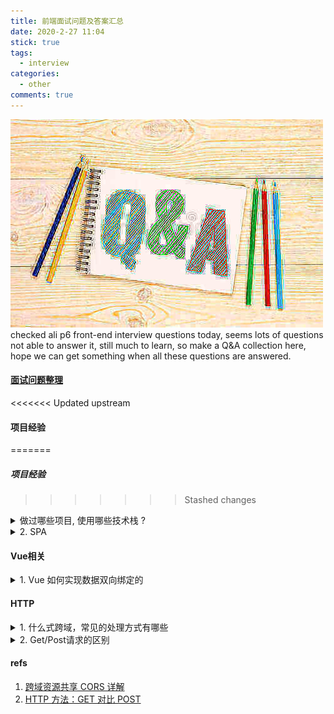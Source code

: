 ```yaml
---
title: 前端面试问题及答案汇总
date: 2020-2-27 11:04
stick: true
tags:
  - interview
categories:
  - other
comments: true
---
```


![image](/qna.jpeg)
checked ali p6 front-end interview questions today, seems lots of questions not able to answer it, still much to learn, so make a Q&A collection here, hope we can get something when all these questions are answered.

<!-- more -->

#### [面试问题整理](https://www.cnblogs.com/zhouwenfan-home/p/10469573.html)

<<<<<<< Updated upstream
#### 项目经验
=======
##### 项目经验
>>>>>>> Stashed changes
<details>
  <summary>做过哪些项目, 使用哪些技术栈 ?</summary>

  

  - jquery + boostrap
  - vue 全家桶 + node/express + webpack
  - react/redux/react-native
  - css/less/sass/stylus

</details>
<details>
  <summary>2. SPA</summary>
  
单页Web应用（single page web application，SPA），就是只有一张Web页面的应用，是加载单个HTML 页面并在用户与应用程序交互时动态更新该页面的Web应用程序。

SPA的特点：
速度：更好的用户体验，让用户在web app感受native app的速度和流畅，
- MVVM：经典MVVM开发模式，前后端各负其责。
- ajax：重前端，业务逻辑全部在本地操作，数据都需要通过AJAX同步、提交。
- 路由：在URL中采用#号来作为当前视图的地址,改变#号后的参数，页面并不会重载

SPA的两个缺点：
首屏渲染等待时长： 必须得加载完毕，才能渲染出首屏
seo不友好：爬虫只能拿到一个div，认为页面是空的，不利于seo

开发流程
用循环的视角审视Web应用开发
框定一个一致的SPA图形用户界面（GUI）和模型
将SPA的原则带回服务器端
聚集于对合适的应用进行早期SPA开发 [3]

SPA的优缺点
单页Web程序的出现是客户端发展的必然结果，但是该技术也是有些局限性，所以采用之前需要了解清楚它的优缺点。

1、优点：
1). 良好的交互体验
用户不需要重新刷新页面，获取数据也是通过Ajax异步获取，页面显示流畅。

2). 良好的前后端工作分离模式
单页Web应用可以和RESTful规约一起使用，通过REST API提供接口数据，并使用Ajax异步获取，这样有助于分离客户端和服务器端工作。更进一步，可以在客户端也可以分解为静态页面和页面交互两个部分。

3). 减轻服务器压力
服务器只用出数据就可以，不用管展示逻辑和页面合成，吞吐能力会提高几倍；

4). 共用一套后端程序代码
不用修改后端程序代码就可以同时用于Web界面、手机、平板等多种客户端；

2、缺点：
1). SEO难度较高
由于所有的内容都在一个页面中动态替换显示，所以在SEO上其有着天然的弱势，所以如果你的站点对SEO很看重，且要用单页应用，那么就做些静态页面给搜索引擎用吧。

2). 前进、后退管理
由于单页Web应用在一个页面中显示所有的内容，所以不能使用浏览器的前进后退功能，所有的页面切换需要自己建立堆栈管理，当然此问题也有解决方案，比如利用URI中的散列+iframe实现。

3). 初次加载耗时多
为实现单页Web应用功能及显示效果，需要在加载页面的时候将JavaScript、CSS统一加载，部分页面可以在需要的时候加载。所以必须对JavaScript及CSS代码进行合并压缩处理，如果使用第三方库，建议使用一些大公司的CDN，因此带宽的消耗是必然的。
</details>

#### Vue相关
<details>
<summary>1. Vue 如何实现数据双向绑定的</summary>

data ---> observe ---> Observer ---> walk ---> defineReactive

get ---> dep.depend() ---> Dep.target.addDep(Watcher)

get: Dep派发器收集到了Watcher当作依赖

set ---> dep.notify() ---> Watcher.update ---> updateComponent

set: Dep派发器事件分发，使所有收集到的依赖执行this.get，这时候view会更新

Vue初始化时data会被包装为observer, 然后将data里的所有值通过defineReactive转换为响应式数据，执行get时将收集Watcher当作依赖，执行set时会执行通知对应的watcher,最后执行updateComponent，更新view


</details>

#### HTTP

<details>
<summary>1. 什么式跨域，常见的处理方式有哪些</summary>

> 跨域： 浏览器不能执行其他网站的脚本。它是由浏览器的同源策略造成的，是浏览器对JavaScript实施的安全限制。

同源策略（所谓同源是指：域名、协议、端口相同）限制了以下行为：
  - Cookie、LocalStorage 和 IndexDB 无法读取
  - DOM 和 JS 对象无法获取
  - Ajax请求发送不出去

处理方式：
- cors

CORS （Cross-Origin Resource Sharing，跨域资源共享）是一个系统，它由一系列传输的HTTP头组成，这些HTTP头决定浏览器是否阻止前端 JavaScript 代码获取跨域请求的响应。
1. 简单请求
   （1) 请求方法是以下三种方法之一：
      HEAD
      GET
      POST
   （2）HTTP的头信息不超出以下几种字段：
      Accept
      Accept-Language
      Content-Language
      Last-Event-ID
      Content-Type：只限于三个值application/x-www-form-urlencoded、multipart/form-data、text/plain
2. 非简单请求
   非简单请求的CORS请求，会在正式通信之前，增加一次HTTP查询请求，称为"预检"请求（preflight）.服务器收到"预检"请求以后，检查了Origin、Access-Control-Request-Method和Access-Control-Request-Headers字段以后，确认允许跨源请求，就可以做出回应。 一旦服务器通过了"预检"请求，以后每次浏览器正常的CORS请求，就都跟简单请求一样，会有一个Origin头信息字段。服务器的回应，也都会有一个Access-Control-Allow-Origin头信息字段。

- jsonp(JSON with Padding)

  通过 * script * 标签调用callback函数处理回传结果
  JSONP只支持GET请求，CORS支持所有类型的HTTP请求。JSONP的优势在于支持老式浏览器，以及可以向不支持CORS的网站请求数据。

- http-proxy(dev)

  通过搭建一个中转服务器来转发请求规避跨域的问题。生产环境中使用nginx进行反向代理

</details>


<details>
<summary>2. Get/Post请求的区别</summary>

1、GET请求一般用去请求获取数据，POST一般作为发送数据到后台时使用

2、GET请求也可传参到后台，但是其参数在浏览器的地址栏的url中可见，所以隐私性安全性较差，且参数长度也是有限制的，POST请求传递参数放在Request body中，不会在url中显示，比GET要安全，且参数长度无限制

3、GET请求刷新浏览器或回退时没有影响，POST回退时会重新提交数据请求

4、GET 请求可被缓存，POST 请求不会被缓存

5、GET 请求保留在浏览器历史记录中，POST 请求不会保留在浏览器历史记录中

6、GET 请求可被收藏为书签，POST 不能被收藏为书签

7、GET请求只能进行url编码（application/x-www-form-urlencoded），POST支持多种编码方式（application/x-www-form-urlencoded 或 multipart/form-data。为二进制数据使用多重编码。）

8、GET请求比较常见的方式是通过url地址栏请求，POST最常见是通过form表单发送数据请求

9、post请求和get请求都是HTTP的请求方式，本质上来说并无区别，底层实现都是基于TCP/IP协议

</details>


#### refs

1. [跨域资源共享 CORS 详解](http://www.ruanyifeng.com/blog/2016/04/cors.html)
2. [HTTP 方法：GET 对比 POST](https://www.w3school.com.cn/tags/html_ref_httpmethods.asp)
